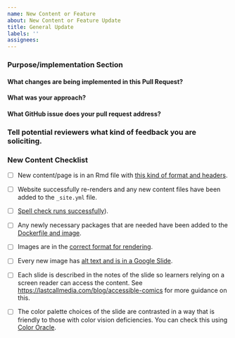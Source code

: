 ```yaml
---
name: New Content or Feature
about: New Content or Feature Update
title: General Update
labels: ''
assignees:
---
```



<!--This PR Template was modified from https://github.com/AlexsLemonade/OpenPBTA-analysis/blob/master/.github/PULL_REQUEST_TEMPLATE.md-->

### Purpose/implementation Section

#### What changes are being implemented in this Pull Request?



#### What was your approach?



#### What GitHub issue does your pull request address?



### Tell potential reviewers what kind of feedback you are soliciting.



### New Content Checklist

- [ ] New content/page is in an Rmd file with [this kind of format and headers](https://github.com/jhudsl/OTTR_Template_Website/blob/main/editing.Rmd).

- [ ] Website successfully re-renders and any new content files have been added to the `_site.yml` file.

- [ ] [Spell check runs successfully](https://www.ottrproject.org/customize-robots.html#Spell_checking)).

- [ ] Any newly necessary packages that are needed have been added to the [Dockerfile and image](https://www.ottrproject.org/customize-docker.html).

- [ ] Images are in the [correct format for rendering](https://www.ottrproject.org/writing_content_courses.html#set-up-images).

- [ ] Every new image has [alt text and is in a Google Slide](https://www.ottrproject.org/writing_content_courses.html#Accessibility).

- [ ] Each slide is described in the notes of the slide so learners relying on a screen reader can access the content. See https://lastcallmedia.com/blog/accessible-comics for more guidance on this.

- [ ] The color palette choices of the slide are contrasted in a way that is friendly to those with color vision deficiencies.
You can check this using [Color Oracle](https://colororacle.org/).
